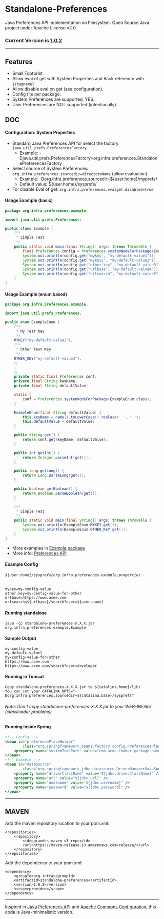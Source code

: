 # Standalone-Preferences

Java Preferences API Implementation on Filesystem. Open Source Java project under Apache License v2.0

### Current Version is [1.0.2](https://maven-release.s3.amazonaws.com/release/org/infra/standalone-preferences/1.0.2/standalone-preferences-1.0.2.jar)

---

## Features

 - Small Footprint
 - Allow eval of get with System Properties and Back reference with ```${tagname}```
 - Allow disable eval on get (see configuration).
 - Config file per package.
 - System Preferences are supported, YES.
 - User Preferences are NOT supported (intentionally).

## DOC


#### Configuration: System Properties


 - Standard Java Preferences API for select the factory: ```java.util.prefs.PreferencesFactory```
   - Example: -Djava.util.prefs.PreferencesFactory=org.infra.preferences.StandalonePreferencesFactory
 - Select source of System Preferences: ```org.infra.preferences.sourcedir=directoryName``` (allow evaluation)
   - Example: -Dorg.infra.preferences.sourcedir=${user.home}/myprefs/
   - Default value: ${user.home}/sysprefs/
 - For disable Eval of get: ```org.infra.preferences.evalget.disabled=true```


#### Usage Example (basic)

```java
package org.infra.preferences.example;

import java.util.prefs.Preferences;

public class Example {
	/**
	 * Simple Test
	 */
	public static void main(final String[] args) throws Throwable {
		final Preferences config = Preferences.systemNodeForPackage(Example.class);
		System.out.println(config.get("mykey", "my-default-value1"));
		System.out.println(config.get("mykey2", "my-default-value2"));
		System.out.println(config.get("other.key", "my-default-value3"));
		System.out.println(config.get("urlbase", "my-default-value4"));
		System.out.println(config.get("urlsearch", "my-default-value5"));
	}
}
```

#### Usage Example (enum based)

```java
package org.infra.preferences.example;

import java.util.prefs.Preferences;

public enum ExampleEnum {
	/**
	 * My Test Key
	 */
	MYKEY("my-default-value1"),
	/**
	 * Other Test Key
	 */
	OTHER_KEY("my-default-value3"),
	//
	;
	//
	private static final Preferences conf;
	private final String keyName;
	private final String defaultValue;

	static {
		conf = Preferences.systemNodeForPackage(ExampleEnum.class);
	}

	ExampleEnum(final String defaultValue) {
		this.keyName = name().toLowerCase().replace('_', '.');
		this.defaultValue = defaultValue;
	}

	public String get() {
		return conf.get(keyName, defaultValue);
	}

	public int getInt() {
		return Integer.parseInt(get());
	}

	public long getLong() {
		return Long.parseLong(get());
	}

	public boolean getBoolean() {
		return Boolean.parseBoolean(get());
	}

	/**
	 * Simple Test
	 */
	public static void main(final String[] args) throws Throwable {
		System.out.println(ExampleEnum.MYKEY.get());
		System.out.println(ExampleEnum.OTHER_KEY.get());
	}
}
```

* More examples in [Example package](https://github.com/ggrandes/standalone-preferences/tree/master/src/main/java/org/infra/preferences/example)
* More info: [Preferences API](http://docs.oracle.com/javase/7/docs/api/java/util/prefs/Preferences.html)



#### Example Config 

###### ```${user.home}/sysprefs/org.infra.preferences.example.properties```

```properties
mykey=my-config-value
other.key=my-config-value-for-other
urlbase=https://www.acme.com
urlsearch=${urlbase}/search?user=${user.name}
```


#### Running standalone

```
java -cp standalone-preferences-X.X.X.jar org.infra.preferences.example.Example
```


#### Sample Output

```
my-config-value
my-default-value2
my-config-value-for-other
https://www.acme.com
https://www.acme.com/search?user=developer
```

#### Running in Tomcat

```
Copy standalone-preferences-X.X.X.jar to ${catalina.home}/lib/
You can set your CATALINA_OPTS="-Dorg.infra.preferences.sourcedir=${catalina.base}/sysprefs"
```

###### Note: Don't copy standalone-preferences-X.X.X.jar to your WEB-INF/lib/ (classloader problems)

#### Running Inside Spring

```xml
<!-- Config -->
<bean id="preferencePlaceHolder" 
        class="org.springframework.beans.factory.config.PreferencesPlaceholderConfigurer">
    <property name="systemTreePath" value="com.acme.foobar.package.name" />
</bean>
<!-- Example -->
<bean id="dataSource" 
        class="org.springframework.jdbc.datasource.DriverManagerDataSource">
    <property name="driverClassName" value="${jdbc.driverClassName}" />
    <property name="url" value="${jdbc.url}" />
    <property name="username" value="${jdbc.username}" />
    <property name="password" value="${jdbc.password}" />
</bean>
```


---

## MAVEN

Add the maven repository location to your pom.xml: 

    <repositories>
        <repository>
            <id>ggrandes-maven-s3-repo</id>
            <url>https://maven-release.s3.amazonaws.com/release/</url>
        </repository>
    </repositories>

Add the dependency to your pom.xml:

    <dependency>
        <groupId>org.infra</groupId>
        <artifactId>standalone-preferences</artifactId>
        <version>1.0.2</version>
        <scope>provided</scope>
    </dependency>

---
Inspired in [Java Preferences API](http://docs.oracle.com/javase/7/docs/technotes/guides/preferences/index.html) and [Apache Commons Configuration](http://commons.apache.org/configuration/), this code is Java-minimalistic version.
